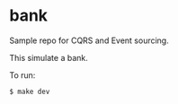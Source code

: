 # bank

Sample repo for CQRS and Event sourcing.

This simulate a bank.

To run:

```sh
$ make dev
```